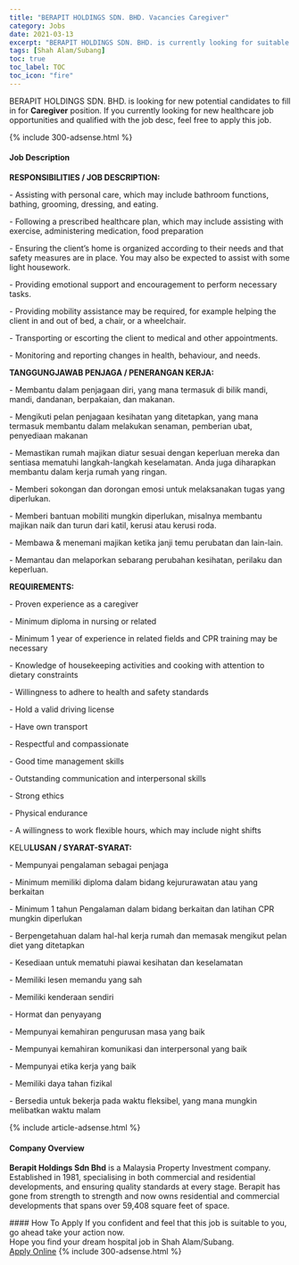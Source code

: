 ```yaml
---
title: "BERAPIT HOLDINGS SDN. BHD. Vacancies Caregiver" 
category: Jobs 
date: 2021-03-13 
excerpt: "BERAPIT HOLDINGS SDN. BHD. is currently looking for suitable person to fill in the Caregiver which positioned at Shah Alam/Subang" 
tags: [Shah Alam/Subang] 
toc: true 
toc_label: TOC 
toc_icon: "fire" 
--- 
```


<p>BERAPIT HOLDINGS SDN. BHD. is looking for new potential candidates to fill in for <b>Caregiver</b> position. If you currently looking for new healthcare job opportunities and qualified with the job desc, feel free to apply this job.
</p>{% include 300-adsense.html %} 
<div><div><h4>Job Description</h4></div><div><div><span><div><p><strong>RESPONSIBILITIES / JOB DESCRIPTION:</strong></p><p>- Assisting with personal care, which may include bathroom functions, bathing, grooming, dressing, and eating.</p><p>- Following a prescribed healthcare plan, which may include assisting with exercise, administering medication, food preparation</p><p>- Ensuring the client&#8217;s home is organized according to their needs and that safety measures are in place. You may also be expected to assist with some light housework.</p><p>- Providing emotional support and encouragement to perform necessary tasks.</p><p>- Providing mobility assistance may be required, for example helping the client in and out of bed, a chair, or a wheelchair.</p><p>- Transporting or escorting the client to medical and other appointments.</p><p>- Monitoring and reporting changes in health, behaviour, and needs.</p><p><strong>TANGGUNGJAWAB PENJAGA / PENERANGAN KERJA:</strong></p><p>- Membantu dalam penjagaan diri, yang mana termasuk di bilik mandi, mandi, dandanan, berpakaian, dan makanan.</p><p>- Mengikuti pelan penjagaan kesihatan yang ditetapkan, yang mana termasuk membantu dalam melakukan senaman, pemberian ubat, penyediaan makanan</p><p>- Memastikan rumah majikan diatur sesuai dengan keperluan mereka dan sentiasa mematuhi langkah-langkah keselamatan. Anda juga diharapkan membantu dalam kerja rumah yang ringan.</p><p>- Memberi sokongan dan dorongan emosi untuk melaksanakan tugas yang diperlukan.</p><p>- Memberi bantuan mobiliti mungkin diperlukan, misalnya membantu majikan naik dan turun dari katil, kerusi atau kerusi roda.</p><p>- Membawa &amp; menemani majikan ketika janji temu perubatan dan lain-lain.</p><p>- Memantau dan melaporkan sebarang perubahan kesihatan, perilaku dan keperluan.</p><p><strong>REQUIREMENTS:</strong></p><p>- Proven experience as a caregiver</p><p>- Minimum diploma in nursing or related</p><p>- Minimum 1 year of experience in related fields and CPR training may be necessary</p><p>- Knowledge of housekeeping activities and cooking with attention to dietary constraints</p><p>- Willingness to adhere to health and safety standards</p><p>- Hold a valid driving license&#160;</p><p>- Have own transport</p><p>- Respectful and compassionate</p><p>- Good time management skills</p><p>- Outstanding communication and interpersonal skills</p><p>- Strong ethics</p><p>- Physical endurance</p><p>- A willingness to work flexible hours, which may include night shifts<strong></strong></p><p>KELU<strong>LUSAN / SYARAT-SYARAT:</strong></p><p>- Mempunyai pengalaman sebagai penjaga</p><p>- Minimum memiliki diploma dalam bidang kejururawatan atau yang berkaitan</p><p>- Minimum 1 tahun Pengalaman dalam bidang berkaitan dan latihan CPR mungkin diperlukan</p><p>- Berpengetahuan dalam hal-hal kerja rumah dan memasak mengikut pelan diet yang ditetapkan</p><p>- Kesediaan untuk mematuhi piawai kesihatan dan keselamatan</p><p>- Memiliki lesen memandu yang sah</p><p>- Memiliki kenderaan sendiri</p><p>- Hormat dan penyayang</p><p>- Mempunyai kemahiran pengurusan masa yang baik</p><p>- Mempunyai kemahiran komunikasi dan interpersonal yang baik</p><p>- Mempunyai etika kerja yang baik</p><p>- Memiliki daya tahan fizikal</p><p>- Bersedia untuk bekerja pada waktu fleksibel, yang mana mungkin melibatkan waktu malam</p></div></span></div></div></div> 
{% include article-adsense.html %} 
<div><div><h4>Company Overview</h4></div><div><div><span><div><p><strong>Berapit Holdings Sdn Bhd</strong> is a Malaysia Property Investment company. Established in 1981, specialising in both commercial and residential developments, and ensuring quality standards at every stage. Berapit has gone from strength to strength and now owns residential and commercial developments that spans over 59,408 square feet of space.</p></div></span></div></div></div> 
#### How To Apply 
If you confident and feel that this job is suitable to you, go ahead take your action now. <br/> 
Hope you find your dream hospital job in Shah Alam/Subang. <br/> 
<a href="https://www.jobstreet.com.my/en/job/caregiver-4495159?jobId=jobstreet-my-job-4495159" class="btn btn--warning" target="_blank" rel="nofollow noopenner">Apply Online</a> 
{% include 300-adsense.html %} 
